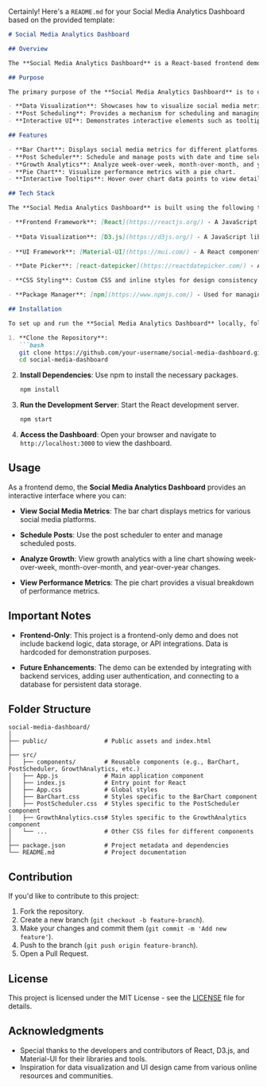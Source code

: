 Certainly! Here's a `README.md` for your Social Media Analytics Dashboard based on the provided template:

```markdown
# Social Media Analytics Dashboard

## Overview

The **Social Media Analytics Dashboard** is a React-based frontend demo application designed to visualize and analyze social media metrics. The application features interactive charts and a post scheduling interface, providing a comprehensive view of social media performance. The design focuses on a modern and user-friendly interface to facilitate data interaction and visualization.

## Purpose

The primary purpose of the **Social Media Analytics Dashboard** is to offer a proof-of-concept for visualizing social media metrics through interactive and responsive charts. This demo is ideal for developers interested in data visualization, frontend development, and integrating modern UI/UX design principles.

- **Data Visualization**: Showcases how to visualize social media metrics using bar charts, line charts, and pie charts.
- **Post Scheduling**: Provides a mechanism for scheduling and managing posts.
- **Interactive UI**: Demonstrates interactive elements such as tooltips and responsive design.

## Features

- **Bar Chart**: Displays social media metrics for different platforms.
- **Post Scheduler**: Schedule and manage posts with date and time selection.
- **Growth Analytics**: Analyze week-over-week, month-over-month, and year-over-year growth with a line chart.
- **Pie Chart**: Visualize performance metrics with a pie chart.
- **Interactive Tooltips**: Hover over chart data points to view detailed values.

## Tech Stack

The **Social Media Analytics Dashboard** is built using the following technologies:

- **Frontend Framework**: [React](https://reactjs.org/) - A JavaScript library for building user interfaces and single-page applications.
  
- **Data Visualization**: [D3.js](https://d3js.org/) - A JavaScript library for creating dynamic and interactive data visualizations.
  
- **UI Framework**: [Material-UI](https://mui.com/) - A React component library that provides a set of components and styles for building modern UIs.

- **Date Picker**: [react-datepicker](https://reactdatepicker.com/) - A React component for selecting dates and times.

- **CSS Styling**: Custom CSS and inline styles for design consistency and responsive layout.

- **Package Manager**: [npm](https://www.npmjs.com/) - Used for managing project dependencies and scripts.

## Installation

To set up and run the **Social Media Analytics Dashboard** locally, follow these steps:

1. **Clone the Repository**:
   ```bash
   git clone https://github.com/your-username/social-media-dashboard.git
   cd social-media-dashboard
   ```

2. **Install Dependencies**:
   Use npm to install the necessary packages.
   ```bash
   npm install
   ```

3. **Run the Development Server**:
   Start the React development server.
   ```bash
   npm start
   ```

4. **Access the Dashboard**:
   Open your browser and navigate to `http://localhost:3000` to view the dashboard.

## Usage

As a frontend demo, the **Social Media Analytics Dashboard** provides an interactive interface where you can:

- **View Social Media Metrics**: The bar chart displays metrics for various social media platforms.
  
- **Schedule Posts**: Use the post scheduler to enter and manage scheduled posts.
  
- **Analyze Growth**: View growth analytics with a line chart showing week-over-week, month-over-month, and year-over-year changes.

- **View Performance Metrics**: The pie chart provides a visual breakdown of performance metrics.

## Important Notes

- **Frontend-Only**: This project is a frontend-only demo and does not include backend logic, data storage, or API integrations. Data is hardcoded for demonstration purposes.

- **Future Enhancements**: The demo can be extended by integrating with backend services, adding user authentication, and connecting to a database for persistent data storage.

## Folder Structure

```plaintext
social-media-dashboard/
│
├── public/                # Public assets and index.html
│
├── src/
│   ├── components/        # Reusable components (e.g., BarChart, PostScheduler, GrowthAnalytics, etc.)
│   ├── App.js             # Main application component
│   ├── index.js           # Entry point for React
│   ├── App.css            # Global styles
│   ├── BarChart.css       # Styles specific to the BarChart component
│   ├── PostScheduler.css  # Styles specific to the PostScheduler component
│   ├── GrowthAnalytics.css# Styles specific to the GrowthAnalytics component
│   └── ...                # Other CSS files for different components
│
├── package.json           # Project metadata and dependencies
└── README.md              # Project documentation
```

## Contribution

If you'd like to contribute to this project:

1. Fork the repository.
2. Create a new branch (`git checkout -b feature-branch`).
3. Make your changes and commit them (`git commit -m 'Add new feature'`).
4. Push to the branch (`git push origin feature-branch`).
5. Open a Pull Request.

## License

This project is licensed under the MIT License - see the [LICENSE](LICENSE) file for details.

## Acknowledgments

- Special thanks to the developers and contributors of React, D3.js, and Material-UI for their libraries and tools.
- Inspiration for data visualization and UI design came from various online resources and communities.


